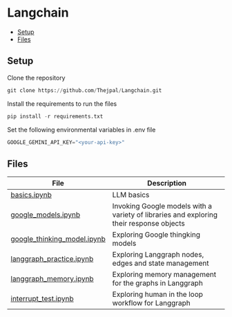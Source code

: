 # Langchain

* [Setup](/#Setup)
* [Files](/#Files)

## Setup
Clone the repository
```python
git clone https://github.com/Thejpal/Langchain.git
```
Install the requirements to run the files
```python
pip install -r requirements.txt
```
Set the following environmental variables in .env file
```python
GOOGLE_GEMINI_API_KEY="<your-api-key>"
```

## Files
|File|Description|
|--- |--- |
|[basics.ipynb](/basics.ipynb)|LLM basics|
|[google_models.ipynb](/google_models.ipynb)|Invoking Google models with a variety of libraries and exploring their response objects|
|[google_thinking_model.ipynb](/google_thinking_model.ipynb)|Exploring Google thingking models|
|[langgraph_practice.ipynb](langgraph_practice.ipynb)|Exploring Langgraph nodes, edges and state management|
|[langgraph_memory.ipynb](langgraph_memory.ipynb)|Exploring memory management for the graphs in Langgraph|
|[interrupt_test.ipynb](/interrupt_test.ipynb)|Exploring human in the loop workflow for Langgraph|
